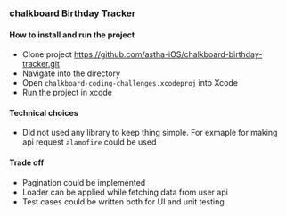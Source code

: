 ### chalkboard Birthday Tracker
#### How to install and run the project
* Clone project https://github.com/astha-iOS/chalkboard-birthday-tracker.git
* Navigate into the directory
* Open `chalkboard-coding-challenges.xcodeproj` into Xcode
* Run the project in xcode

#### Technical choices
* Did not used any library to keep thing simple. For exmaple for making api request `alamofire` could be used
#### Trade off
* Pagination could be implemented
* Loader can be applied while fetching data from user api
* Test cases could be written both for UI and unit testing
